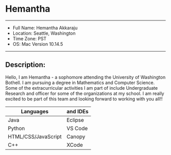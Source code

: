 # Hemantha 


-----------------------------

* Full Name: Hemantha Akkaraju
* Location: Seattle, Washington
* Time Zone: PST
* OS: Mac Version 10.14.5

-------------------------------------
## Description: 
Hello, I am Hemantha - a sophomore attending the University of Washington Bothell. 
I am pursuing a degree in Mathematics and Computer Science. Some of the extracurricular activities I am part of include 
Undergraduate Research and officer for some of the organizations at my school. I am really excited to be part of this team
and looking forward to working with you all!!



| Languages   |  and IDEs |
| ---         | ---       |
| Java        | Eclipse   |
| Python      | VS Code   |
| HTML/CSS/JavaScript  | Canopy  |
| C++         | XCode     |
